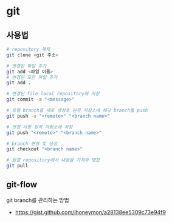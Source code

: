 # git

## 사용법

```bash
# repository 복제
git clone <git 주소>

# 변경된 파일 추가
git add <파일 이름>
# 변경된 모든 파일 추가
git add .

# 변경된 file local repository에 저장
git commit -m "<message>"

# 로컬 branch를 새로 생성호 원격 저장소에 해당 branch를 push
git push -u "<remote>" "<branch name>"

# 변경 사항 원격 저장소에 저장
git push "<remote>" "<branch name>"

# branch 변경 및 생성
git checkout "<branch name>"

# 원결 repository에서 내용을 가져와 병합
git pull


```

## git-flow

git branch를 관리하는 방법
- https://gist.github.com/ihoneymon/a28138ee5309c73e94f9